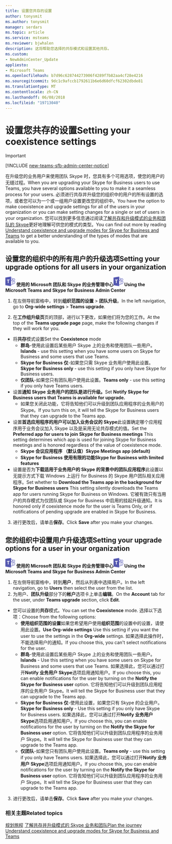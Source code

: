 ```yaml
---
title: 设置您共存的设置
author: tonysmit
ms.author: tonysmit
manager: serdars
ms.topic: article
ms.service: msteams
ms.reviewer: bjwhalen
description: 这将帮助您选择的共存模式和设置其他共存。
ms.custom:
- NewAdminCenter_Update
appliesto:
- Microsoft Teams
ms.openlocfilehash: b7d96c628744273906f4289f7b82aa4cf28e4216
ms.sourcegitcommit: 9dc1c9afccb1792611b6e6d60dfcf62302dbde81
ms.translationtype: MT
ms.contentlocale: zh-CN
ms.lasthandoff: 06/08/2018
ms.locfileid: "19713040"
---
```

# <a name="setting-your-coexistence-settings"></a><span data-ttu-id="983a5-103">设置您共存的设置</span><span class="sxs-lookup"><span data-stu-id="983a5-103">Setting your coexistence settings</span></span>

> [!IMPORTANT]
> [!INCLUDE [new-teams-sfb-admin-center-notice](includes/new-teams-sfb-admin-center-notice.md)]

<span data-ttu-id="983a5-104">在升级您的业务用户来使用团队 Skype 时，您具有多个可用选项，使您的用户的无缝过程。</span><span class="sxs-lookup"><span data-stu-id="983a5-104">When you are upgrading your Skype for Business users to use Teams, you have several options available to you to make it a seamless process for your users.</span></span> <span data-ttu-id="983a5-105">必须进行共存并升级您的组织中的用户的所有设置的选项，或者您可以为一个或一组用户设置更改您的组织中。</span><span class="sxs-lookup"><span data-stu-id="983a5-105">You have the option to make coexistence and upgrade settings for all of the users in your organization or you can make setting changes for a single or set of users in your organization.</span></span> <span data-ttu-id="983a5-106">您可以找到更多信息通过阅读[了解共存和升级模式的业务和团队的 Skype](upgrade-and-coexistence-of-skypeforbusiness-and-teams.md)更好地理解可供您的模式的类型。</span><span class="sxs-lookup"><span data-stu-id="983a5-106">You can find out more by reading [Understand coexistence and upgrade modes for Skype for Business and Teams](upgrade-and-coexistence-of-skypeforbusiness-and-teams.md) to get a better understanding of the types of modes that are available to you.</span></span>

## <a name="setting-your-upgrade-options-for-all-users-in-your-organization"></a><span data-ttu-id="983a5-107">设置您的组织中的所有用户的升级选项</span><span class="sxs-lookup"><span data-stu-id="983a5-107">Setting your upgrade options for all users in your organization</span></span>

<span data-ttu-id="983a5-108">![团队-徽标-30x30.png](media/teams-logo-30x30.png) **使用的 Microsoft 团队和 Skype 的业务管理中心**</span><span class="sxs-lookup"><span data-stu-id="983a5-108">![teams-logo-30x30.png](media/teams-logo-30x30.png) **Using the Microsoft Teams and Skype for Business Admin Center**</span></span>

1. <span data-ttu-id="983a5-109">在左侧导航窗格中，转到**组织范围的设置** > **团队升级**。</span><span class="sxs-lookup"><span data-stu-id="983a5-109">In the left navigation, go to **Org-wide settings** > **Teams upgrade**.</span></span> 

2. <span data-ttu-id="983a5-110">在**工作组升级页**页的顶部，进行以下更改，如果他们将为您的工作。</span><span class="sxs-lookup"><span data-stu-id="983a5-110">At the top of the **Teams upgrade page** page, make the following changes if they will work for you.</span></span>
- <span data-ttu-id="983a5-111">将**共存**模式设置</span><span class="sxs-lookup"><span data-stu-id="983a5-111">Set the **Coexistence** mode</span></span>
    - <span data-ttu-id="983a5-112">**群岛**-使用此设置后某些用户 Skype 上的业务和使用团队一些用户。</span><span class="sxs-lookup"><span data-stu-id="983a5-112">**Islands** - use this setting when you have some users on Skype for Business and some users that use Teams.</span></span>
    - <span data-ttu-id="983a5-113">**Skype for Business 仅**-如果您只需 Skype 业务用户使用此设置。</span><span class="sxs-lookup"><span data-stu-id="983a5-113">**Skype for Business only** - use this setting if you only have Skype for Business users.</span></span>
    - <span data-ttu-id="983a5-114">**仅团队**-如果您只有团队用户使用此设置。</span><span class="sxs-lookup"><span data-stu-id="983a5-114">**Teams only** - use this setting if you only have Teams users.</span></span>
- <span data-ttu-id="983a5-115">设置**通知 Skype 业务用户的团队是进行升级。**</span><span class="sxs-lookup"><span data-stu-id="983a5-115">Set **Notify Skype for Business users that Teams is available for upgrade.**</span></span>
    - <span data-ttu-id="983a5-116">如果您关闭此功能，它将告知他们可以升级到团队应用程序的业务用户的 Skype。</span><span class="sxs-lookup"><span data-stu-id="983a5-116">If you turn this on, it will tell the Skype for Business users that they can upgrade to the Teams app.</span></span>
- <span data-ttu-id="983a5-117">设置**首选应用程序的用户可以加入业务会议的 Skype**此设置确定哪个应用程序用于业务会议加入 Skype 以及是采用无论共存模式的值。</span><span class="sxs-lookup"><span data-stu-id="983a5-117">Set the **Preferred app for users to join Skype for Business meetings**  This setting determines which app is used for joining Skype for Business meetings and is honored regardless of the value of coexistence mode.</span></span>
    - <span data-ttu-id="983a5-118">**Skype 会议应用程序 （默认值）**</span><span class="sxs-lookup"><span data-stu-id="983a5-118">**Skype Meetings app (default)**</span></span>
    - <span data-ttu-id="983a5-119">**Skype for Business 使用有限的功能**</span><span class="sxs-lookup"><span data-stu-id="983a5-119">**Skype for Business with limited features**</span></span>
- <span data-ttu-id="983a5-120">设置是否为**下载适用于业务用户的 Skype 的背景中的团队应用程序**此设置以无提示方式下载 Windows 上运行 for Business 的 Skype 用户团队相关应用程序。</span><span class="sxs-lookup"><span data-stu-id="983a5-120">Set whether to **Download the Teams app in the background for Skype for Business users**  This setting silently downloads the Teams app for users running Skype for Business on Windows.</span></span> <span data-ttu-id="983a5-121">它被有效只有当用户的共存模式为仅团队或 Skype for Business 中启用的挂起升级通知。</span><span class="sxs-lookup"><span data-stu-id="983a5-121">It is honored only if coexistence mode for the user is Teams Only, or if notifications of pending upgrade are enabled in Skype for Business.</span></span>
3. <span data-ttu-id="983a5-122">进行更改后，请单击**保存**。</span><span class="sxs-lookup"><span data-stu-id="983a5-122">Click **Save** after you make your changes.</span></span>

## <a name="setting-your-upgrade-options-for-a-user-in-your-organization"></a><span data-ttu-id="983a5-123">您的组织中设置用户升级选项</span><span class="sxs-lookup"><span data-stu-id="983a5-123">Setting your upgrade options for a user in your organization</span></span>

<span data-ttu-id="983a5-124">![团队-徽标-30x30.png](media/teams-logo-30x30.png) **使用的 Microsoft 团队和 Skype 的业务管理中心**</span><span class="sxs-lookup"><span data-stu-id="983a5-124">![teams-logo-30x30.png](media/teams-logo-30x30.png) **Using the Microsoft Teams and Skype for Business Admin Center**</span></span>

1. <span data-ttu-id="983a5-125">在左侧导航窗格中，转到**用户**，然后从列表中选择用户。</span><span class="sxs-lookup"><span data-stu-id="983a5-125">In the left navigation, go to **Users** then select the user from the list.</span></span> 
2. <span data-ttu-id="983a5-126">为用户、**团队升级**部分下的**帐户**选项卡上单击**编辑**。</span><span class="sxs-lookup"><span data-stu-id="983a5-126">On the **Account** tab for the user, under **Teams upgrade** section, click **Edit**.</span></span>
- <span data-ttu-id="983a5-127">您可以设置的**共存**模式。</span><span class="sxs-lookup"><span data-stu-id="983a5-127">You can set the **Coexistence** mode.</span></span> <span data-ttu-id="983a5-128">选择以下选项：</span><span class="sxs-lookup"><span data-stu-id="983a5-128">Choose from the following options:</span></span>
    - <span data-ttu-id="983a5-129">**使用组织范围的设置**如果您希望用户使用**组织范围**的设置中的设置，请使用此设置。</span><span class="sxs-lookup"><span data-stu-id="983a5-129">**Use Org-wide settings** Use this setting if you want the user to use the settings in the **Org-wide** settings.</span></span> <span data-ttu-id="983a5-130">如果选择此操作时，不能选择用户的通知。</span><span class="sxs-lookup"><span data-stu-id="983a5-130">If you choose this, you can't select notifications for the user.</span></span>
    - <span data-ttu-id="983a5-131">**群岛**-使用此设置后某些用户 Skype 上的业务和使用团队一些用户。</span><span class="sxs-lookup"><span data-stu-id="983a5-131">**Islands** - Use this setting when you have some users on Skype for Business and some users that use Teams.</span></span> <span data-ttu-id="983a5-132">如果选择此，您可以通过打开**Notify 业务用户 Skype**选项启用通知用户。</span><span class="sxs-lookup"><span data-stu-id="983a5-132">If you choose this, you can enable notifications for the user by turning on the **Notify the Skype for Business user** option.</span></span> <span data-ttu-id="983a5-133">它将告知他们可以升级到团队应用程序的业务用户 Skype。</span><span class="sxs-lookup"><span data-stu-id="983a5-133">It will tell the Skype for Business user that they can upgrade to the Teams app.</span></span>
    - <span data-ttu-id="983a5-134">**Skype for Business 仅**-使用此设置，如果您只有 Skype 的企业用户。</span><span class="sxs-lookup"><span data-stu-id="983a5-134">**Skype for Business only** - Use this setting if you only have Skype for Business users.</span></span> <span data-ttu-id="983a5-135">如果选择此，您可以通过打开**Notify 业务用户 Skype**选项启用通知用户。</span><span class="sxs-lookup"><span data-stu-id="983a5-135">If you choose this, you can enable notifications for the user by turning on the **Notify the Skype for Business user** option.</span></span> <span data-ttu-id="983a5-136">它将告知他们可以升级到团队应用程序的业务用户 Skype。</span><span class="sxs-lookup"><span data-stu-id="983a5-136">It will tell the Skype for Business user that they can upgrade to the Teams app.</span></span>
    - <span data-ttu-id="983a5-137">**仅团队**-如果您只有团队用户使用此设置。</span><span class="sxs-lookup"><span data-stu-id="983a5-137">**Teams only** - use this setting if you only have Teams users.</span></span> <span data-ttu-id="983a5-138">如果选择此，您可以通过打开**Notify 业务用户 Skype**选项启用通知用户。</span><span class="sxs-lookup"><span data-stu-id="983a5-138">If you choose this, you can enable notifications for the user by turning on the **Notify the Skype for Business user** option.</span></span> <span data-ttu-id="983a5-139">它将告知他们可以升级到团队应用程序的业务用户 Skype。</span><span class="sxs-lookup"><span data-stu-id="983a5-139">It will tell the Skype for Business user that they can upgrade to the Teams app.</span></span>
3. <span data-ttu-id="983a5-140">进行更改后，请单击**保存**。</span><span class="sxs-lookup"><span data-stu-id="983a5-140">Click **Save** after you make your changes.</span></span>

### <a name="related-topics"></a><span data-ttu-id="983a5-141">相关主题</span><span class="sxs-lookup"><span data-stu-id="983a5-141">Related topics</span></span>
<span data-ttu-id="983a5-142">[规划旅程](upgrade-plan-journey.md)
[了解共存并升级模式的 Skype 业务和团队](upgrade-and-coexistence-of-skypeforbusiness-and-teams.md)</span><span class="sxs-lookup"><span data-stu-id="983a5-142">[Plan the journey](upgrade-plan-journey.md)
[Understand coexistence and upgrade modes for Skype for Business and Teams](upgrade-and-coexistence-of-skypeforbusiness-and-teams.md)</span></span>